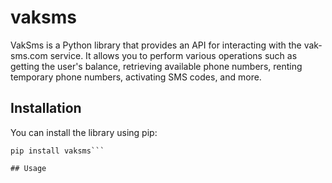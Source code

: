 # vaksms

VakSms is a Python library that provides an API for interacting with the vak-sms.com service. It allows you to perform various operations such as getting the user's balance, retrieving available phone numbers, renting temporary phone numbers, activating SMS codes, and more.

## Installation

You can install the library using pip:
```sheel
pip install vaksms```

## Usage
